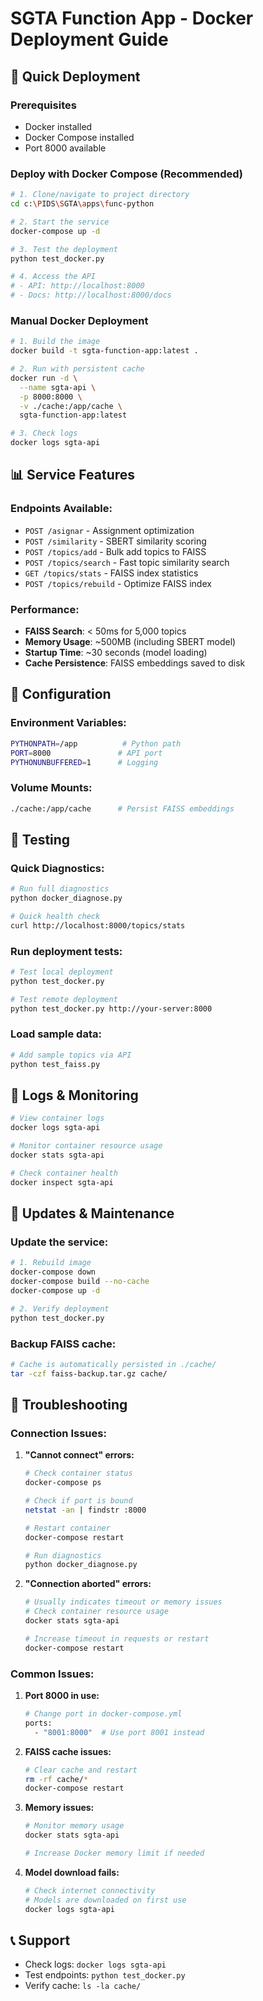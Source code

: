 # SGTA Function App - Docker Deployment Guide

## 🚀 Quick Deployment

### Prerequisites
- Docker installed
- Docker Compose installed
- Port 8000 available

### Deploy with Docker Compose (Recommended)

```bash
# 1. Clone/navigate to project directory
cd c:\PIDS\SGTA\apps\func-python

# 2. Start the service
docker-compose up -d

# 3. Test the deployment
python test_docker.py

# 4. Access the API
# - API: http://localhost:8000
# - Docs: http://localhost:8000/docs
```

### Manual Docker Deployment

```bash
# 1. Build the image
docker build -t sgta-function-app:latest .

# 2. Run with persistent cache
docker run -d \
  --name sgta-api \
  -p 8000:8000 \
  -v ./cache:/app/cache \
  sgta-function-app:latest

# 3. Check logs
docker logs sgta-api
```

## 📊 Service Features

### Endpoints Available:
- `POST /asignar` - Assignment optimization
- `POST /similarity` - SBERT similarity scoring  
- `POST /topics/add` - Bulk add topics to FAISS
- `POST /topics/search` - Fast topic similarity search
- `GET /topics/stats` - FAISS index statistics
- `POST /topics/rebuild` - Optimize FAISS index

### Performance:
- **FAISS Search**: < 50ms for 5,000 topics
- **Memory Usage**: ~500MB (including SBERT model)
- **Startup Time**: ~30 seconds (model loading)
- **Cache Persistence**: FAISS embeddings saved to disk

## 🔧 Configuration

### Environment Variables:
```bash
PYTHONPATH=/app          # Python path
PORT=8000               # API port
PYTHONUNBUFFERED=1      # Logging
```

### Volume Mounts:
```bash
./cache:/app/cache      # Persist FAISS embeddings
```

## 🧪 Testing

### Quick Diagnostics:
```bash
# Run full diagnostics
python docker_diagnose.py

# Quick health check
curl http://localhost:8000/topics/stats
```

### Run deployment tests:
```bash
# Test local deployment
python test_docker.py

# Test remote deployment
python test_docker.py http://your-server:8000
```

### Load sample data:
```bash
# Add sample topics via API
python test_faiss.py
```

## 📝 Logs & Monitoring

```bash
# View container logs
docker logs sgta-api

# Monitor container resource usage
docker stats sgta-api

# Check container health
docker inspect sgta-api
```

## 🔄 Updates & Maintenance

### Update the service:
```bash
# 1. Rebuild image
docker-compose down
docker-compose build --no-cache
docker-compose up -d

# 2. Verify deployment
python test_docker.py
```

### Backup FAISS cache:
```bash
# Cache is automatically persisted in ./cache/
tar -czf faiss-backup.tar.gz cache/
```

## 🚨 Troubleshooting

### Connection Issues:

1. **"Cannot connect" errors:**
   ```bash
   # Check container status
   docker-compose ps
   
   # Check if port is bound
   netstat -an | findstr :8000
   
   # Restart container
   docker-compose restart
   
   # Run diagnostics
   python docker_diagnose.py
   ```

2. **"Connection aborted" errors:**
   ```bash
   # Usually indicates timeout or memory issues
   # Check container resource usage
   docker stats sgta-api
   
   # Increase timeout in requests or restart
   docker-compose restart
   ```

### Common Issues:

1. **Port 8000 in use:**
   ```bash
   # Change port in docker-compose.yml
   ports:
     - "8001:8000"  # Use port 8001 instead
   ```

2. **FAISS cache issues:**
   ```bash
   # Clear cache and restart
   rm -rf cache/*
   docker-compose restart
   ```

3. **Memory issues:**
   ```bash
   # Monitor memory usage
   docker stats sgta-api
   
   # Increase Docker memory limit if needed
   ```

4. **Model download fails:**
   ```bash
   # Check internet connectivity
   # Models are downloaded on first use
   docker logs sgta-api
   ```

## 📞 Support

- Check logs: `docker logs sgta-api`
- Test endpoints: `python test_docker.py`
- Verify cache: `ls -la cache/`
